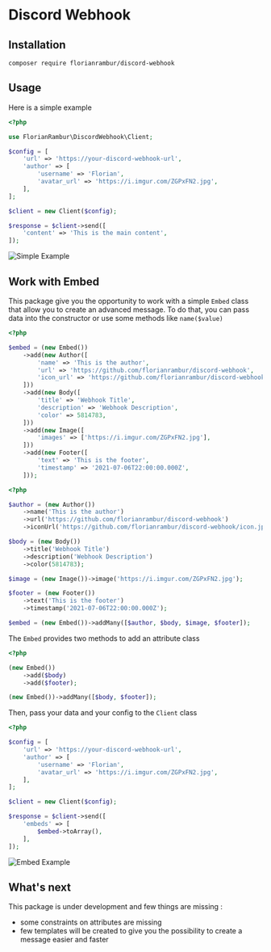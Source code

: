 # Discord Webhook

## Installation
```
composer require florianrambur/discord-webhook
```

## Usage 
Here is a simple example
```php
<?php

use FlorianRambur\DiscordWebhook\Client;

$config = [
    'url' => 'https://your-discord-webhook-url',
    'author' => [
        'username' => 'Florian',
        'avatar_url' => 'https://i.imgur.com/ZGPxFN2.jpg',
    ],
];

$client = new Client($config);

$response = $client->send([
    'content' => 'This is the main content',
]);
```
![Simple Example](https://i.ibb.co/f9ycPF9/simple-example.png)

## Work with Embed
This package give you the opportunity to work with a simple `Embed` class that allow you to create an advanced message. To do that, you can pass data into the constructor or use some methods like `name($value)`
```php
<?php

$embed = (new Embed())
    ->add(new Author([
        'name' => 'This is the author',
        'url' => 'https://github.com/florianrambur/discord-webhook',
        'icon_url' => 'https://github.com/florianrambur/discord-webhook/icon.jpg',
    ]))
    ->add(new Body([
        'title' => 'Webhook Title',
        'description' => 'Webhook Description',
        'color' => 5814783,
    ]))
    ->add(new Image([
        'images' => ['https://i.imgur.com/ZGPxFN2.jpg'],
    ]))
    ->add(new Footer([
        'text' => 'This is the footer',
        'timestamp' => '2021-07-06T22:00:00.000Z',
    ]));
```

```php
<?php

$author = (new Author())
    ->name('This is the author')
    ->url('https://github.com/florianrambur/discord-webhook')
    ->iconUrl('https://github.com/florianrambur/discord-webhook/icon.jpg');

$body = (new Body())
    ->title('Webhook Title')
    ->description('Webhook Description')
    ->color(5814783);

$image = (new Image())->image('https://i.imgur.com/ZGPxFN2.jpg');

$footer = (new Footer())
    ->text('This is the footer')
    ->timestamp('2021-07-06T22:00:00.000Z');

$embed = (new Embed())->addMany([$author, $body, $image, $footer]);
```
The `Embed` provides two methods to add an attribute class
```php
<?php

(new Embed())
    ->add($body)
    ->add($footer);

(new Embed())->addMany([$body, $footer]);
```

Then, pass your data and your config to the `Client` class
```php
<?php

$config = [
    'url' => 'https://your-discord-webhook-url',
    'author' => [
        'username' => 'Florian',
        'avatar_url' => 'https://i.imgur.com/ZGPxFN2.jpg',
    ],
];

$client = new Client($config);

$response = $client->send([
    'embeds' => [
        $embed->toArray(),
    ],
]);
```
![Embed Example](https://i.ibb.co/dkPYbKG/embed-example.png)

## What's next
This package is under development and few things are missing :
- some constraints on attributes are missing
- few templates will be created to give you the possibility to create a message easier and faster
